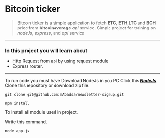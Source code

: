 # Bitcoin ticker

> Bitcoin ticker is a simple application to fetch **BTC**, **ETH**,**LTC** and **BCH** price from **bitcoinaverage** *api* service.
Simple project for training on *nodeJs*, *express*, and *api* service

****
### In this project you will learn about

  * Http Request from api by using request module .
  * Express router.

--------

To run code you must have Download NodeJs in you PC Click this __*[NodeJs](https://nodejs.org/en/ "https://nodejs.org/en/")*__    
Clone this repository or download zip file.    
```
git clone git@github.com:mAbadsa/newsletter-signup.git
```

```
npm install
```
To install all module used in project.    

Write this command.    
```
node app.js
```
